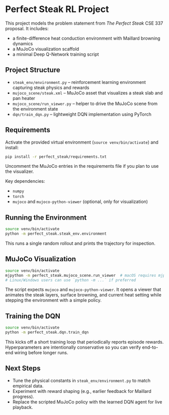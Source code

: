 # Perfect Steak RL Project

This project models the problem statement from _The Perfect Steak_ CSE 337 proposal. It includes:
- a finite-difference heat conduction environment with Maillard browning dynamics
- a MuJoCo visualization scaffold
- a minimal Deep Q-Network training script

## Project Structure
- `steak_env/environment.py` – reinforcement learning environment capturing steak physics and rewards
- `mujoco_scene/steak.xml` – MuJoCo asset that visualizes a steak slab and pan heater
- `mujoco_scene/run_viewer.py` – helper to drive the MuJoCo scene from the environment state
- `dqn/train_dqn.py` – lightweight DQN implementation using PyTorch

## Requirements
Activate the provided virtual environment (`source venv/bin/activate`) and install:
```bash
pip install -r perfect_steak/requirements.txt
```
Uncomment the MuJoCo entries in the requirements file if you plan to use the visualizer.

Key dependencies:
- `numpy`
- `torch`
- `mujoco` and `mujoco-python-viewer` (optional, only for visualization)

## Running the Environment
```bash
source venv/bin/activate
python -m perfect_steak.steak_env.environment
```
This runs a single random rollout and prints the trajectory for inspection.

## MuJoCo Visualization
```bash
source venv/bin/activate
mjpython -m perfect_steak.mujoco_scene.run_viewer  # macOS requires mjpython
# Linux/Windows users can use `python -m ...` if preferred
```
The script expects `mujoco` and `mujoco-python-viewer`. It opens a viewer that animates the steak layers, surface browning, and current heat setting while stepping the environment with a simple policy.

## Training the DQN
```bash
source venv/bin/activate
python -m perfect_steak.dqn.train_dqn
```
This kicks off a short training loop that periodically reports episode rewards. Hyperparameters are intentionally conservative so you can verify end-to-end wiring before longer runs.

## Next Steps
- Tune the physical constants in `steak_env/environment.py` to match empirical data.
- Experiment with reward shaping (e.g., earlier feedback for Maillard progress).
- Replace the scripted MuJoCo policy with the learned DQN agent for live playback.
